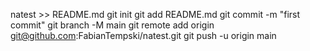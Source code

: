 natest >> README.md
git init
git add README.md
git commit -m "first commit"
git branch -M main
git remote add origin git@github.com:FabianTempski/natest.git
git push -u origin main
